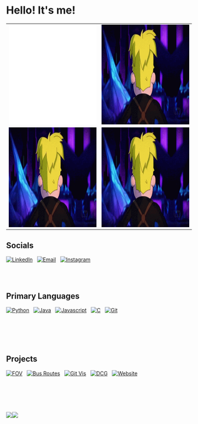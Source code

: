 # Hello! It's me!
|           |            | 
|----------|:-------------:|
| <img src="https://github.com/varjakw/varjakw/blob/main/bio.svg" width="480" height="270" /> |  <img src="https://github.com/varjakw/varjakw/blob/main/final-space-kiss-face.gif" width="480" height="270" /> |
| <img src="https://github.com/varjakw/varjakw/blob/main/final-space-kiss-face.gif" width="480" height="270" />  |  <img src="https://github.com/varjakw/varjakw/blob/main/final-space-kiss-face.gif" width="480" height="270" /> |


  
## Socials
<a href="https://www.linkedin.com/in/varjak/"><img alt="LinkedIn" height = "40px" src="https://img.shields.io/badge/linkedin%20-%230077B5.svg?&style=flat&logo=linkedin&logoColor=white"/></a> &nbsp;
<a href="mailto:vwolfe@tcd.ie"><img alt="Email" height = "40px"  src="https://img.shields.io/badge/Gmail-D14836?style=flat&logo=gmail&logoColor=white" /></a> &nbsp;
<a href="https://instagram.com/varjakw"><img alt="Instagram" height = "40px"  src="https://img.shields.io/badge/-@varjakw_-E4405F?style=flat&logo=Instagram&logoColor=white"/></a> &nbsp;


  </br>
   </br>
  
## Primary Languages
<a href=""><img alt="Python" height = "40px"  src="https://img.shields.io/badge/-Python-05122A?style=flat&logo=python" /></a> &nbsp;
<a href=""><img alt="Java" height = "40px"  src="https://img.shields.io/badge/-Java-05122A?style=flat&logo=Java&logoColor=FFA518" /></a> &nbsp;
<a href=""><img alt="Javascript" height = "40px"  src="https://img.shields.io/badge/-JavaScript-05122A?style=flat&logo=javascript" /></a> &nbsp;
<a href=""><img alt="C" height = "40px"  src="https://img.shields.io/badge/-C-05122A?style=flat&logo=C&logoColor=A8B9CC" /></a> &nbsp;
<a href=""><img alt="Git" height = "40px"  src="https://img.shields.io/badge/-Git-05122A?style=flat&logo=git" /></a> &nbsp;

   </br>
   </br>
   </br>
   </br>

## Projects

<!-- <a href="www.google.com"><img alt="Website" height = "40px"  src="https://img.shields.io/badge/-🧬%20My%20Website-000" /></a> &nbsp;-->
<a href="https://github.com/FranklinUmeObi/Field-Of-Vision-Dashboard"><img alt="FOV" height = "40px"  src="https://img.shields.io/badge/-📝%20Field%20Of%20Vision-000" /></a> &nbsp;
<a href="https://github.com/varjakw/VancouverBusStopApp"><img alt="Bus Routes" height = "40px"  src="https://img.shields.io/badge/-📝%20Bus%20Routes-000" /></a> &nbsp;
<a href="https://github.com/varjakw/GithubVisualisation"><img alt="Git Vis" height = "40px"  src="https://img.shields.io/badge/-📈%20Github%20Visualisation-000" /></a> &nbsp;
<a href="https://github.com/varjakw/PrologDCG"><img alt="DCG" height = "40px"  src="https://img.shields.io/badge/-📚%20Prolog%20DCG-000" /></a> &nbsp;
<a href="https://github.com/varjakw/FriedmanMethod"><img alt="Website" height = "40px"  src="https://img.shields.io/badge/-📐%20Friedmans%20Method-000" /></a> &nbsp;

   
  
   </br>
   </br>
   </br>
   </br>
 
  <a href=""><img height="137px" src="https://github-readme-stats.vercel.app/api?username=varjakw&hide_title=true&hide_border=true&show_icons=true&include_all_commits=true&count_private=true&line_height=21&text_color=000&icon_color=000&bg_color=0,ea6161,ffc64d,fffc4d,52fa5a&theme=graywhite" /><!-- wi*quL3fcV --><img height="137px" src="https://github-readme-stats.vercel.app/api/top-langs/?username=varjakw&hide=html&hide_title=true&hide_border=true&layout=compact&langs_count=6&exclude_repo=comp426,Redventures-Movie-Quotes&text_color=000&icon_color=fff&bg_color=0,52fa5a,4dfcff,c64dff&theme=graywhite" /></a>
  
  
<!-- <a href=""><img alt="followers" src="https://img.shields.io/github/followers/varjakw?style=for-the-badge" /></a> &nbsp; -->

